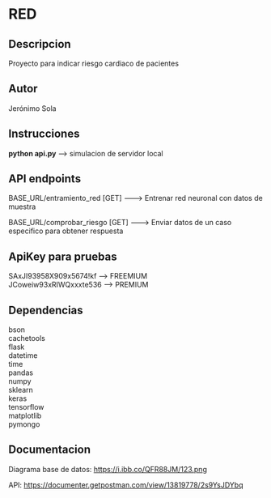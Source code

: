 # RED

## Descripcion

Proyecto para indicar riesgo cardiaco de pacientes

## Autor

Jerónimo Sola

## Instrucciones

**python api.py** --> simulacion de servidor local  

## API endpoints

BASE_URL/entramiento_red  [GET]  ---> Entrenar red neuronal con datos de muestra

BASE_URL/comprobar_riesgo [GET]  ---> Enviar datos de un caso especifico para obtener respuesta

## ApiKey para pruebas

SAxJI93958X909x5674!kf --> FREEMIUM  
JCoweiw93xRIWQxxxte536 --> PREMIUM

## Dependencias

bson  
cachetools  
flask  
datetime  
time  
pandas  
numpy  
sklearn  
keras  
tensorflow  
matplotlib  
pymongo

## Documentacion 

Diagrama base de datos: https://i.ibb.co/QFR88JM/123.png

API: https://documenter.getpostman.com/view/13819778/2s9YsJDYbq

